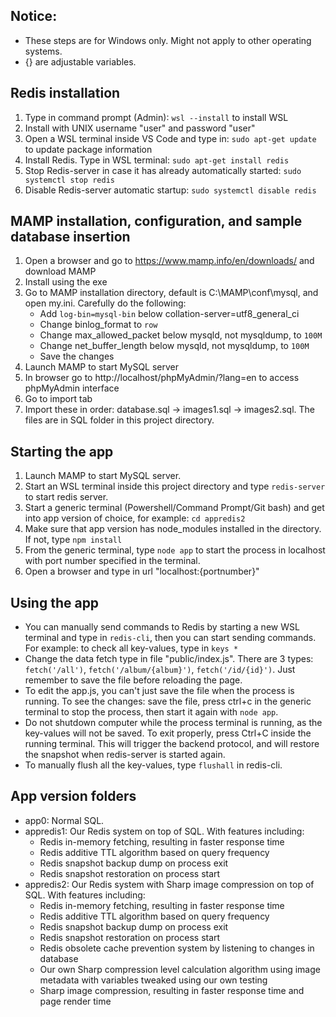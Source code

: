 ## Notice:
- These steps are for Windows only. Might not apply to other operating systems.
- {} are adjustable variables.

## Redis installation
1. Type in command prompt (Admin): `wsl --install` to install WSL
2. Install with UNIX username "user" and password "user"
3. Open a WSL terminal inside VS Code and type in: `sudo apt-get update` to update package information
4. Install Redis. Type in WSL terminal: `sudo apt-get install redis`
5. Stop Redis-server in case it has already automatically started: `sudo systemctl stop redis`
6. Disable Redis-server automatic startup: `sudo systemctl disable redis`

## MAMP installation, configuration, and sample database insertion
1. Open a browser and go to https://www.mamp.info/en/downloads/ and download MAMP
2. Install using the exe
3. Go to MAMP installation directory, default is C:\MAMP\conf\mysql, and open my.ini. Carefully do the following:
   - Add `log-bin=mysql-bin` below collation-server=utf8_general_ci
   - Change binlog_format to `row`
   - Change max_allowed_packet below mysqld, not mysqldump, to `100M`
   - Change net_buffer_length below mysqld, not mysqldump, to `100M`
   - Save the changes
4. Launch MAMP to start MySQL server
5. In browser go to http://localhost/phpMyAdmin/?lang=en to access phpMyAdmin interface
6. Go to import tab
7. Import these in order: database.sql -> images1.sql -> images2.sql. The files are in SQL folder in this project directory.

## Starting the app
1. Launch MAMP to start MySQL server.
2. Start an WSL terminal inside this project directory and type `redis-server` to start redis server.
3. Start a generic terminal (Powershell/Command Prompt/Git bash) and get into app version of choice, for example: `cd appredis2`
4. Make sure that app version has node_modules installed in the directory. If not, type `npm install`
4. From the generic terminal, type `node app` to start the process in localhost with port number specified in the terminal.
5. Open a browser and type in url "localhost:{portnumber}"

## Using the app
- You can manually send commands to Redis by starting a new WSL terminal and type in `redis-cli`, then you can start sending commands. For example: to check all key-values, type in `keys *`
- Change the data fetch type in file "public/index.js". There are 3 types: `fetch('/all')`, `fetch('/album/{album}')`, `fetch('/id/{id}')`. Just remember to save the file before reloading the page.
- To edit the app.js, you can't just save the file when the process is running. To see the changes: save the file, press ctrl+c in the generic terminal to stop the process, then start it again with `node app`.
- Do not shutdown computer while the process terminal is running, as the key-values will not be saved. To exit properly, press Ctrl+C inside the running terminal. This will trigger the backend protocol, and will restore the snapshot when redis-server is started again.
- To manually flush all the key-values, type `flushall` in redis-cli.

## App version folders
- app0: Normal SQL.
- appredis1: Our Redis system on top of SQL. With features including:
   - Redis in-memory fetching, resulting in faster response time
   - Redis additive TTL algorithm based on query frequency
   - Redis snapshot backup dump on process exit
   - Redis snapshot restoration on process start
- appredis2: Our Redis system with Sharp image compression on top of SQL. With features including:
   - Redis in-memory fetching, resulting in faster response time
   - Redis additive TTL algorithm based on query frequency
   - Redis snapshot backup dump on process exit
   - Redis snapshot restoration on process start
   - Redis obsolete cache prevention system by listening to changes in database
   - Our own Sharp compression level calculation algorithm using image metadata with variables tweaked using our own testing
   - Sharp image compression, resulting in faster response time and page render time